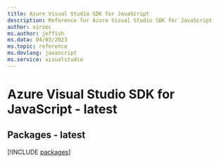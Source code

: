 ```yaml
---
title: Azure Visual Studio SDK for JavaScript
description: Reference for Azure Visual Studio SDK for JavaScript
author: xirzec
ms.author: jeffish
ms.data: 04/03/2023
ms.topic: reference
ms.devlang: javascript
ms.service: visualstudio
---
```

# Azure Visual Studio SDK for JavaScript - latest
## Packages - latest
[!INCLUDE [packages](visual-studio-index.md)]